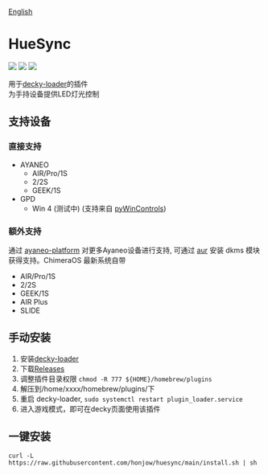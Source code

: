 [English](https://github.com/honjow/HueSync/blob/main/README_en.md)

# HueSync
[![](https://img.shields.io/github/downloads/honjow/HueSync/total.svg)](https://gitHub.com/honjow/HueSync/releases) [![](https://img.shields.io/github/downloads/honjow/HueSync/latest/total)](https://github.com/honjow/HueSync/releases/latest) [![](https://img.shields.io/github/v/release/honjow/HueSync)](https://github.com/honjow/HueSync/releases/latest)

用于[decky-loader](https://github.com/SteamDeckHomebrew/decky-loader)的插件  
为手持设备提供LED灯光控制

## 支持设备

### 直接支持
- AYANEO
  - AIR/Pro/1S
  - 2/2S
  - GEEK/1S
- GPD
  - Win 4 (测试中) (支持来自 [pyWinControls](https://github.com/pelrun/pyWinControls))

### 额外支持
通过 [ayaneo-platform](https://github.com/ShadowBlip/ayaneo-platform) 对更多Ayaneo设备进行支持, 可通过 [aur](https://aur.archlinux.org/packages/ayaneo-platform-dkms-git) 安装 dkms 模块获得支持。ChimeraOS 最新系统自带
- AIR/Pro/1S
- 2/2S
- GEEK/1S
- AIR Plus
- SLIDE

## 手动安装

1. 安装[decky-loader](https://github.com/SteamDeckHomebrew/decky-loader)
2. 下载[Releases](https://github.com/honjow/huesync/releases)
3. 调整插件目录权限 `chmod -R 777 ${HOME}/homebrew/plugins`
4. 解压到/home/xxxx/homebrew/plugins/下
5. 重启 decky-loader, `sudo systemctl restart plugin_loader.service`
6. 进入游戏模式，即可在decky页面使用该插件

## 一键安装
```
curl -L https://raw.githubusercontent.com/honjow/huesync/main/install.sh | sh
```